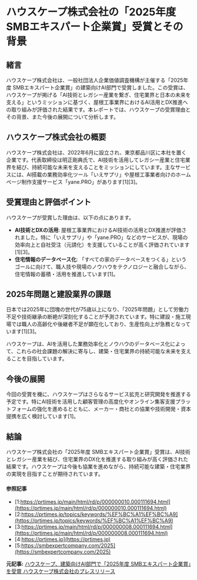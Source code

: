 # ハウスケープ株式会社の「2025年度 SMBエキスパート企業賞」受賞とその背景

## 緒言

ハウスケープ株式会社は、一般社団法人企業価値調査機構が主催する「2025年度 SMBエキスパート企業賞」の建築向けAI部門で受賞しました。この受賞は、ハウスケープが掲げる「AI技術とレガシー産業を繋ぎ、住宅業界と日本の未来を支える」というミッションに基づく、屋根工事業界におけるAI活用とDX推進への取り組みが評価された結果です。本レポートでは、ハウスケープの受賞理由とその背景、また今後の展開について分析します。

## ハウスケープ株式会社の概要

ハウスケープ株式会社は、2022年6月に設立され、東京都品川区に本社を置く企業です。代表取締役は明正剛典氏で、AI技術を活用してレガシー産業と住宅業界を結び、持続可能な未来を支えることをミッションにしています。主なサービスには、AI搭載の業務効率化ツール「いえサプリ」や屋根工事業者向けのホームページ制作支援サービス「yane.PRO」があります[1][3]。

## 受賞理由と評価ポイント

ハウスケープが受賞した理由は、以下の点にあります。

- **AI技術とDXの活用**: 屋根工事業界におけるAI技術の活用とDX推進が評価されました。特に「いえサプリ」や「yane.PRO」などのサービスが、現場の効率向上と自社受注（元請化）を支援していることが高く評価されています[1][3]。
- **住宅情報のデータベース化**: 「すべての家のデータベースをつくる」というゴールに向けて、職人技や現場のノウハウをテクノロジーと融合しながら、住宅情報の蓄積・活用を推進しています[1]。

## 2025年問題と建設業界の課題

日本では2025年に団塊の世代が75歳以上になり、「2025年問題」として労働力不足や技術継承の断絶が深刻化することが予測されています。特に建設・施工現場では職人の高齢化や後継者不足が顕在化しており、生産性向上が急務となっています[1][3]。

ハウスケープは、AIを活用した業務効率化とノウハウのデータベース化によって、これらの社会課題の解決に寄与し、建築・住宅業界の持続可能な未来を支えることを目指しています。

## 今後の展開

今回の受賞を機に、ハウスケープはさらなるサービス拡充と研究開発を推進する予定です。特にAI技術を活用した顧客管理の高度化やオンライン集客支援プラットフォームの強化を進めるとともに、メーカー・商社との協業や技術開発・資本提携を広く検討しています[1]。

## 結論

ハウスケープ株式会社の「2025年度 SMBエキスパート企業賞」受賞は、AI技術とレガシー産業を結び、住宅業界のDX化を推進する取り組みが高く評価された結果です。ハウスケープは今後も協業を進めながら、持続可能な建築・住宅業界の実現を目指すことが期待されています。

#### 参照記事
- [1:https://prtimes.jp/main/html/rd/p/000000010.000111694.html](https://prtimes.jp/main/html/rd/p/000000010.000111694.html)
- [2:https://prtimes.jp/topics/keywords/%EF%BC%A1%EF%BC%A9](https://prtimes.jp/topics/keywords/%EF%BC%A1%EF%BC%A9)
- [3:https://prtimes.jp/main/html/rd/p/000000008.000111694.html](https://prtimes.jp/main/html/rd/p/000000008.000111694.html)
- [4:https://prtimes.jp](https://prtimes.jp)
- [5:https://smbexpertcompany.com/2025](https://smbexpertcompany.com/2025)


**元記事:** [ハウスケープ、建築向けAI部門で「2025年度 SMBエキスパート企業賞」を受賞 ハウスケープ株式会社のプレスリリース](https://prtimes.jp/main/html/rd/p/000000010.000111694.html)